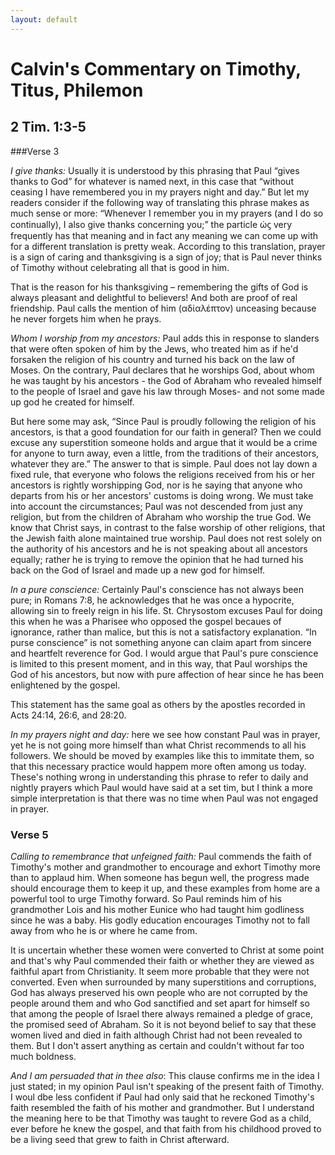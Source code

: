 ```yaml
---
layout: default
---
```


# Calvin's Commentary on Timothy, Titus, Philemon
## 2 Tim. 1:3-5

###Verse 3

*I give thanks:* Usually it is understood by this phrasing that Paul “gives thanks to God” for whatever is named next, in this case that “without ceasing I have remembered you in my prayers night and day.” But let my readers consider if the following way of translating this phrase makes as much sense or more: “Whenever I remember you in my prayers (and I do so continually), I also give thanks concerning you;” the particle ώϛ very frequently has that meaning and in fact any meaning we can come up with for a different translation is pretty weak.  According to this translation, prayer is a sign of caring and thanksgiving is a sign of joy; that is Paul never thinks of Timothy without celebrating all that is good in him.

That is the reason for his thanksgiving – remembering the gifts of God is always pleasant and delightful to believers! And both are proof of real friendship.  Paul calls the mention of him (αδίαλέπτον) unceasing because he never forgets him when he prays.  

*Whom I worship from my ancestors:* Paul adds this in response to slanders that were often spoken of him by the Jews, who treated him as if he'd forsaken the religion of his country and turned his back on the law of Moses.  On the contrary, Paul declares that he worships God, about whom he was taught by his ancestors - the God of Abraham who revealed himself to the people of Israel and gave his law through Moses- and not some made up god he created for himself.  

But here some may ask, “Since Paul is proudly following the religion of his ancestors, is that a good foundation for our faith in general?  Then we could excuse any superstition someone holds and argue that it would be a crime for anyone to turn away, even a little, from the traditions of their ancestors, whatever they are.”  The answer to that is simple.  Paul does not lay down a fixed rule, that everyone who folows the religions received from his or her ancestors is rightly worshipping God, nor is he saying that anyone who departs from his or her ancestors' customs is doing wrong.  We must take into account the circumstances; Paul was not descended from just any religion, but from the children of Abraham who worship the true God.  We know that Christ says, in contrast to the false worship of other religions, that the Jewish faith alone maintained true worship.  Paul does not rest solely on the authority of his ancestors and he is not speaking about all ancestors equally; rather he is trying to remove the opinion that he had turned his back on the God of Israel and made up a new god for himself. 

*In a pure conscience:* Certainly Paul's conscience has not always been pure; in Romans 7:8, he acknowledges that he was once a hypocrite, allowing sin to freely reign in his life.  St. Chrysostom excuses Paul for doing this when he was a Pharisee who opposed the gospel becaues of ignorance, rather than malice, but this is not a satisfactory explanation.  “In purse conscience” is not something anyone can claim apart from sincere and heartfelt reverence for God.  I would argue that Paul's pure conscience is limited to this present moment, and in this way, that Paul worships the God of his ancestors, but now with pure affection of hear since he has been enlightened by the gospel.  

This statement has the same goal as others by the apostles recorded in Acts 24:14, 26:6, and 28:20.

*In my prayers night and day:* here we see how constant Paul was in prayer, yet he is not going more himself than what Christ recommends to all his followers.  We should be moved by examples like this to immitate them, so that this necessary practice would happem more often among us today.  These's nothing wrong in understanding this phrase to refer to daily and nightly prayers which Paul would have said at a set tim, but I think a more simple interpretation is that there was no time when Paul was not engaged in prayer.  

### Verse 5

*Calling to remembrance that unfeigned faith:* Paul commends the faith of Timothy's mother and grandmother to encourage and exhort Timothy more than to applaud him.  When someone has begun well, the progress made should encourage them to keep it up, and these examples from home are a powerful tool to urge Timothy forward.  So Paul reminds him of his grandmother Lois and his mother Eunice who had taught him godliness since he was a baby.  His godly education encourages Timothy not to fall away from who he is or where he came from.  

It is uncertain whether these women were converted to Christ at some point and that's why Paul commended their faith or whether they are viewed as faithful apart from Christianity.  It seem more probable that they were not converted.  Even when surrounded by many superstitions and corruptions, God has always preserved his own people who are not corrupted by the people around them and who God sanctified and set apart for himself so that among the people of Israel there always remained a pledge of grace, the promised seed of Abraham.  So it is not beyond belief to say that these women lived and died in faith although Christ had not been revealed to them.  But I don't assert anything as certain and couldn't without far too much boldness.

*And I am persuaded that in thee also*: This clause confirms me in the idea I just stated; in my opinion Paul isn't speaking of the present faith of Timothy.  I woul dbe less confident if Paul had only said that he reckoned Timothy's faith resembled the faith of his mother and grandmother.  But I understand the meaning here to be that Timothy was taught to revere God as a child, ever before he knew the gospel, and that faith from his childhood proved to be a living seed that grew to faith in Christ afterward.  